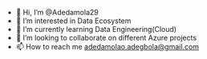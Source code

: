 - 👋 Hi, I’m @Adedamola29
- 👀 I’m interested in Data Ecosystem
- 🌱 I’m currently learning Data Engineering(Cloud)
- 💞️ I’m looking to collaborate on different Azure projects
- 📫 How to reach me adedamolao.adegbola@gmail.com

<!---
Adedamola29/Adedamola29 is a ✨ special ✨ repository because its `README.md` (this file) appears on your GitHub profile.
You can click the Preview link to take a look at your changes.
--->
